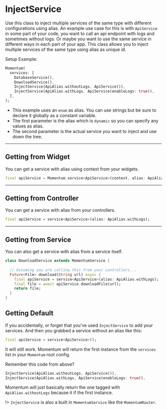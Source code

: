 # InjectService
Use this class to inject multiple services of the same type with different configurations using alias. An example use case for this is with `ApiService` in some part of your code, you want to call an api endpoint with logs and sometimes without logs. Or maybe you want to use the same service in different ways in each part of your app. This class allows you to inject multiple services of the same type using alias as unique id.

Setup Example:
```dart
Momentum(
  services: [
    DatabaseService(),
    DownloadService(),
    InjectService(ApiAlias.withoutLogs, ApiService()),
    InjectService(ApiAlias.withLogs, ApiService(enableLogs: true)),
  ],
);
```
- This example uses an `enum` as alias. You can use strings but be sure to declare it globally as a constant variable.
- The first parameter is the alias which is `dynamic` so you can specify any values as alias.
- The second parameter is the actual service you want to inject and use down the tree.

<hr>

## Getting from Widget
You can get a service with alias using context from your widgets.
```dart
final apiService = Momentum.service<ApiService>(context, alias: ApiAlias.withLogs);
```

<hr>

## Getting from Controller
You can get a service with alias from your controllers.
```dart
final apiService = service<ApiService>(alias: ApiAlias.withLogs);
```

<hr>

## Getting from Service
You can also get a service with alias from a service itself.
```dart
class DownloadService extends MomentumService {
  
  // Assuming you are calling this from your controllers...
  Future<File> download(String url) async {
    final apiService = service<ApiService>(alias: ApiAlias.withLogs);
    final file = await apiService.downloadFile(url);
    return file;
  }
}
```

## Getting Default
If you accidentally, or forget that you've used `InjectService` to add your services. And then you grabbed a service without an alias like this:
```dart
final apiService = service<ApiService>();
```
It will still work. Momentum will return the first instance from the `services` list in your `Momentum` root config.

Remember this code from above?
```dart
InjectService(ApiAlias.withoutLogs, ApiService()),
InjectService(ApiAlias.withLogs, ApiService(enableLogs: true)),
```
Momentum will just basically return the one tagged with `ApiAlias.withoutLogs` because it if the first instance.

!> `InjectService` is also a built in `MomentumService` like the `MomentumRouter`.